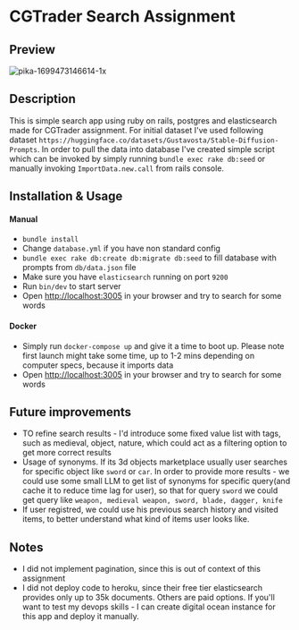 # CGTrader Search Assignment

## Preview
![pika-1699473146614-1x](https://github.com/avdept/cgtrader_elasticsearch/assets/1757017/74615bf7-5be0-4b15-8003-5f799be8ce32)



## Description
This is simple search app using ruby on rails, postgres and elasticsearch made for CGTrader assignment. For initial dataset I've used following dataset `https://huggingface.co/datasets/Gustavosta/Stable-Diffusion-Prompts`. In order to pull the data into database I've created simple script which can be invoked by simply running `bundle exec rake db:seed` or manually invoking `ImportData.new.call` from rails console.

## Installation & Usage

#### Manual

* `bundle install`
* Change `database.yml` if you have non standard config
* `bundle exec rake db:create db:migrate db:seed` to fill database with prompts from `db/data.json` file
* Make sure you have `elasticsearch` running on port `9200`
* Run `bin/dev` to start server
* Open [http://localhost:3005](http://localhost:3005) in your browser and try to search for some words


#### Docker

* Simply run `docker-compose up` and give it a time to boot up. Please note first launch might take some time, up to 1-2 mins depending on computer specs, because it imports data
* Open [http://localhost:3005](http://localhost:3005) in your browser and try to search for some words

## Future improvements

* TO refine search results - I'd introduce some fixed value list with tags, such as medieval, object, nature, which could act as a filtering option to get more correct results
* Usage of synonyms. If its 3d objects marketplace usually user searches for specific object like `sword` or `car`. In order to provide more results - we could use some small LLM to get list of synonyms for specific query(and cache it to reduce time lag for user), so that for query `sword` we could get query like `weapon, medieval weapon, sword, blade, dagger, knife`
* If user registred, we could use his previous search history and visited items, to better understand what kind of items user looks like.


## Notes
* I did not implement pagination, since this is out of context of this assignment
* I did not deploy code to heroku, since their free tier elasticsearch provides only up to 35k documents. Others are paid options. If you'll want to test my devops skills - I can create digital ocean instance for this app and deploy it manually.
